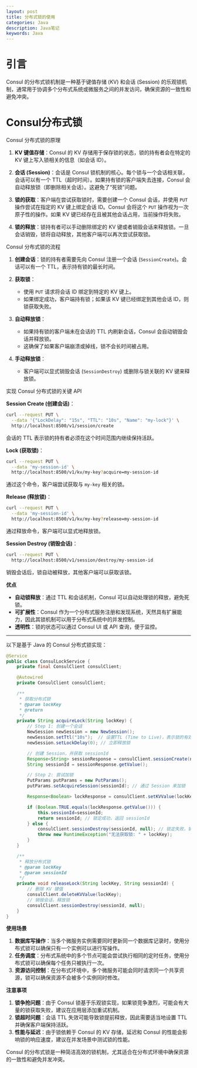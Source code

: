 ```yaml
---
layout: post
title: 分布式锁的使用
categories: Java
description: Java笔记
keywords: Java
---
```


# 引言
Consul 的分布式锁机制是一种基于键值存储 (KV) 和会话 (Session) 的乐观锁机制，通常用于协调多个分布式系统或微服务之间的并发访问，确保资源的一致性和避免冲突。


# Consul分布式锁

Consul 分布式锁的原理

1. **KV 键值存储**：Consul 的 KV 存储用于保存锁的状态，锁的持有者会在特定的 KV 键上写入锁相关的信息（如会话 ID）。
   
2. **会话 (Session)**：会话是 Consul 锁机制的核心。每个锁与一个会话相关联，会话可以有一个 TTL（超时时间）。如果持有锁的客户端失去连接，Consul 会自动释放锁（即删除相关会话）。这避免了“死锁”问题。

3. **锁的获取**：客户端在尝试获取锁时，需要创建一个 Consul 会话，并使用 `PUT` 操作尝试在指定的 KV 键上绑定会话 ID。Consul 会将这个 `PUT` 操作视为一次原子性的操作。如果 KV 键已经存在且被其他会话占用，当前操作将失败。

4. **锁的释放**：锁持有者可以手动删除绑定的 KV 键或者销毁会话来释放锁。一旦会话销毁，锁将自动释放，其他客户端可以再次尝试获取锁。

Consul 分布式锁的流程

1. **创建会话**：锁的持有者需要先向 Consul 注册一个会话 (`SessionCreate`)。会话可以有一个 TTL，表示持有锁的最长时间。
   
2. **获取锁**：
   - 使用 `PUT` 请求将会话 ID 绑定到特定的 KV 键上。
   - 如果绑定成功，客户端持有锁；如果该 KV 键已经绑定到其他会话 ID，则锁获取失败。
   
3. **自动释放锁**：
   - 如果持有锁的客户端未在会话的 TTL 内刷新会话，Consul 会自动销毁会话并释放锁。
   - 这确保了如果客户端崩溃或掉线，锁不会长时间被占用。
   
4. **手动释放锁**：
   - 客户端可以显式销毁会话 (`SessionDestroy`) 或删除与锁关联的 KV 键来释放锁。

实现 Consul 分布式锁的关键 API

**Session Create (创建会话)**：

```bash
curl --request PUT \
  --data '{"LockDelay": "15s", "TTL": "10s", "Name": "my-lock"}' \
  http://localhost:8500/v1/session/create
```
会话的 TTL 表示锁的持有者必须在这个时间范围内继续保持活跃。

**Lock (获取锁)**：

```bash
curl --request PUT \
  --data 'my-session-id' \
  http://localhost:8500/v1/kv/my-key?acquire=my-session-id
```
通过这个命令，客户端尝试获取与 `my-key` 相关的锁。

**Release (释放锁)**：

```bash
curl --request PUT \
  --data 'my-session-id' \
  http://localhost:8500/v1/kv/my-key?release=my-session-id
```
通过释放命令，客户端可以显式地释放锁。

**Session Destroy (销毁会话)**：

```bash
curl --request PUT \
  http://localhost:8500/v1/session/destroy/my-session-id
```
销毁会话后，锁自动被释放，其他客户端可以获取该锁。

**优点**

- **自动锁释放**：通过 TTL 和会话机制，Consul 可以自动处理锁的释放，避免死锁。
- **可扩展性**：Consul 作为一个分布式服务注册和发现系统，天然具有扩展能力，因此其锁机制可以用于分布式系统中的并发控制。
- **透明性**：锁的状态可以通过 Consul UI 或 API 查询，便于监控。

------

以下是基于 Java 的 Consul 分布式锁实现：

```java
@Service
public class ConsulLockService {
    private final ConsulClient consulClient;

    @Autowired
    private ConsulClient consulClient;

	/**
     * 获取分布式锁
     * @param lockKey
     * @return
     */
    private String acquireLock(String lockKey) {
        // Step 1: 创建一个会话
        NewSession newSession = new NewSession();
        newSession.setTtl("10s");  // 设置TTL (Time to Live)，表示锁的有效期
        newSession.setLockDelay(0); // 立即释放锁

        // 创建 Session，并获取 sessionId
        Response<String> sessionResponse = consulClient.sessionCreate(newSession, null);
        String sessionId = sessionResponse.getValue();

        // Step 2: 尝试加锁
        PutParams putParams = new PutParams();
        putParams.setAcquireSession(sessionId); // 通过 Session 来加锁

        Response<Boolean> lockResponse = consulClient.setKVValue(lockKey, "locked", putParams);

        if (Boolean.TRUE.equals(lockResponse.getValue())) {
            this.sessionId=sessionId;
            return sessionId; // 锁定成功，返回 sessionId
        } else {
            consulClient.sessionDestroy(sessionId, null); // 锁定失败，销毁会话
            throw new RuntimeException("无法获取锁: " + lockKey);
        }
    }

    /**
     * 释放分布式锁
     * @param lockKey
     * @param sessionId
     */
    private void releaseLock(String lockKey, String sessionId) {
        // 删除 KV 键值
        consulClient.deleteKVValue(lockKey);
        // 销毁会话，释放锁
        consulClient.sessionDestroy(sessionId, null);
    }
}
```

**使用场景**

1. **数据库写操作**：当多个微服务实例需要同时更新同一个数据库记录时，使用分布式锁可以确保只有一个实例可以进行写操作。
2. **任务调度**：分布式系统中的多个节点可能会尝试执行相同的定时任务，使用分布式锁可以确保每个任务只被执行一次。
3. **资源访问控制**：在分布式环境中，多个微服务可能会同时请求同一个共享资源，锁可以确保资源不会被多个实例同时修改。

**注意事项**

1. **锁争抢问题**：由于 Consul 锁基于乐观锁实现，如果锁竞争激烈，可能会有大量的锁获取失败，建议在应用层添加重试机制。
2. **锁超时问题**：会话 TTL 失效可能导致锁提前释放，因此需要适当地设置 TTL 并确保客户端保持活跃。
3. **性能与延迟**：由于锁依赖于 Consul 的 KV 存储，延迟和 Consul 的性能会影响锁的响应速度，建议在并发场景中测试锁的性能。

Consul 的分布式锁是一种简洁高效的锁机制，尤其适合在分布式环境中确保资源的一致性和避免并发冲突。

